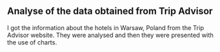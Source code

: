 <h2>Analyse of the data obtained from Trip Advisor</h2>

<p>I got the information about the hotels in Warsaw, Poland from the Trip Advisor website. They were analysed and then they were presented with the use of charts.</p>
